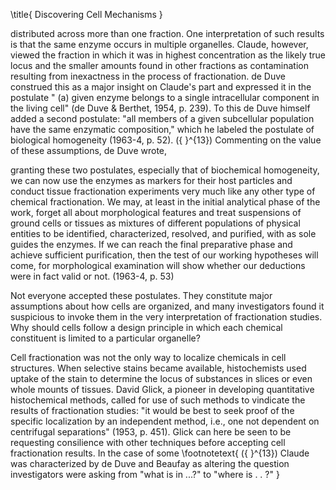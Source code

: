 \title{
Discovering Cell Mechanisms
}

distributed across more than one fraction. One interpretation of such results is that the same enzyme occurs in multiple organelles. Claude, however, viewed the fraction in which it was in highest concentration as the likely true locus and the smaller amounts found in other fractions as contamination resulting from inexactness in the process of fractionation. de Duve construed this as a major insight on Claude's part and expressed it in the postulate " \(a\) given enzyme belongs to a single intracellular component in the living cell" (de Duve \& Berthet, 1954, p. 239). To this de Duve himself added a second postulate: "all members of a given subcellular population have the same enzymatic composition," which he labeled the postulate of biological homogeneity (1963-4, p. 52). \({ }^{13}\) Commenting on the value of these assumptions, de Duve wrote,

granting these two postulates, especially that of biochemical homogeneity, we can now use the enzymes as markers for their host particles and conduct tissue fractionation experiments very much like any other type of chemical fractionation. We may, at least in the initial analytical phase of the work, forget all about morphological features and treat suspensions of ground cells or tissues as mixtures of different populations of physical entities to be identified, characterized, resolved, and purified, with as sole guides the enzymes. If we can reach the final preparative phase and achieve sufficient purification, then the test of our working hypotheses will come, for morphological examination will show whether our deductions were in fact valid or not. (1963-4, p. 53)

Not everyone accepted these postulates. They constitute major assumptions about how cells are organized, and many investigators found it suspicious to invoke them in the very interpretation of fractionation studies. Why should cells follow a design principle in which each chemical constituent is limited to a particular organelle?

Cell fractionation was not the only way to localize chemicals in cell structures. When selective stains became available, histochemists used uptake of the stain to determine the locus of substances in slices or even whole mounts of tissues. David Glick, a pioneer in developing quantitative histochemical methods, called for use of such methods to vindicate the results of fractionation studies: "it would be best to seek proof of the specific localization by an independent method, i.e., one not dependent on centrifugal separations" (1953, p. 451). Glick can here be seen to be requesting consilience with other techniques before accepting cell fractionation results. In the case of some
\footnotetext{
\({ }^{13}\) Claude was characterized by de Duve and Beaufay as altering the question investigators were asking from "what is in ...?" to "where is . . ?"
}